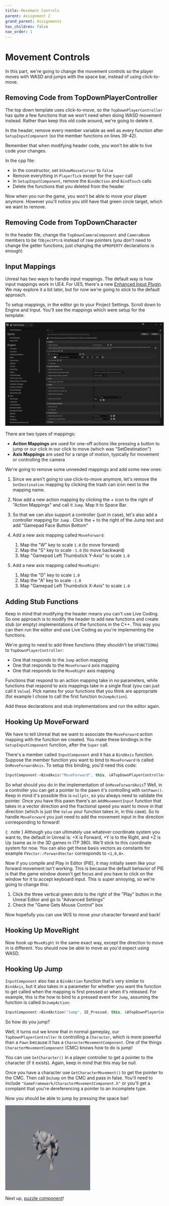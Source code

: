 ```yaml
---
title: Movement Controls
parent: Assignment 2
grand_parent: Assignments
has_children: false
nav_order: 1
---
```


# Movement Controls

In this part, we're going to change the movement controls so the player moves with WASD and jumps with the space bar, instead of using click-to-move.

## Removing Code from TopDownPlayerController

The top down template uses click-to-move, so the `TopDownPlayerController` has quite a few functions that we won't need when doing WASD movement instead. Rather than keep this old code around, we're going to delete it.

In the header, remove every member variable as well as every function after `SetupInputComponent` (so the member functions on lines 39-42).

Remember that when modifying header code, you won't be able to live code your changes.

In the cpp file:

- In the constructor, set `bShowMouseCursor` to `false`
- Remove everything in `PlayerTick` except for the `Super` call
- In `SetupInputComponent`, remove the `BindAction` and `BindTouch` calls
- Delete the functions that you deleted from the header

Now when you run the game, you won't be able to move your player anymore. However you'll notice you still have that green circle target, which we want to remove.

## Removing Code from TopDownCharacter

In the header file, change the `TopDownCameraComponent` and `CameraBoom` members to be `TObjectPtr`s instead of raw pointers (you don't need to change the getter functions; just changing the `UPROPERTY` declarations is enough)

## Input Mappings

Unreal has two ways to handle input mappings. The default way is how input mappings work in UE4. For UE5, there's a new [Enhanced Input Plugin](https://docs.unrealengine.com/5.0/en-US/enhanced-input-in-unreal-engine/). We may explore it a bit later, but for now we're going to stick to the default approach.

To setup mappings, in the editor go to your Project Settings. Scroll down to Engine and Input. You'll see the mappings which were setup for the template:

![Unreal Input Mappings](images/02/mappings.png)

There are two types of mappings:

- **Action Mappings** are used for one-off actions like pressing a button to jump or our click in our click to move (which was "SetDestination")
- **Axis Mappings** are used for a range of motion, typically for movement or controlling the camera

We're going to remove some unneeded mappings and add some new ones:

1. Since we aren't going to use click-to-move anymore, let's remove the `SetDestination` mapping by clicking the trash can icon next to the mapping name.
2. Now add a new action mapping by clicking the + icon to the right of "Action Mappings" and call it `Jump`. Map it to Space Bar.
3. So that we can also support a controller (just in case), let's also add a controller mapping for `Jump` . Click the + to the right of the Jump text and add "Gamepad Face Button Bottom"
4. Add a new axis mapping called `MoveForward`:
   1. Map the "W" key to scale `1.0` (to move forward)
   2. Map the "S" key to scale `-1.0` (to move backward)
   3. Map "Gamepad Left Thumbstick Y-Axis" to scale `1.0`

5. Add a new axis mapping called `MoveRight`:
   1. Map the "D" key to scale `1.0`
   2. Map the "A" key to scale `-1.0`
   3. Map "Gamepad Left Thumbstick X-Axis" to scale `1.0`


## Adding Stub Functions

Keep in mind that modifying the header means you can't use Live Coding. So one approach is to modify the header to add new functions and create stub (or empty) implementations of the functions in the C++. This way you can then run the editor and use Live Coding as you're implementing the functions.

We're going to need to add three functions (they shouldn't be `UFUNCTION`s) to `TopDownPlayerController`:

- One that responds to the `Jump` action mapping
- One that responds to the `MoveForward` axis mapping
- One that responds to the `MoveRight` axis mapping

Functions that respond to an action mapping take in no parameters, while functions that respond to axis mappings take in a single float (you can just call it `Value`). Pick names for your functions that you think are appropriate (for example I chose to call the first function `OnJumpAction`).

Add these declarations and stub implementations and run the editor again.

## Hooking Up MoveForward

We have to tell Unreal that we want to associate the `MoveForward` action mapping with the function we created. You make these bindings in the `SetupInputComponent` function, after the `Super` call.

There's a member called `InputComponent` and it has a `BindAxis` function. Suppose the member function  you want to bind to `MoveForward` is called `OnMoveForwardAxis`. To setup this binding, you'd need this code:

```c++
InputComponent->BindAxis("MoveForward", this, &ATopDownPlayerController::OnMoveForwardAxis);
```

So what should you do in the implementation of `OnMoveForwardAxis`? Well, in a controller you can get a pointer to the pawn it's controlling with `GetPawn()`. Keep in mind it's possible this is `nullptr`, so you always need to validate the pointer. Once you have this pawn there's an `AddMovementInput` function that takes in a vector direction and the fractional speed you want to move in that direction (which is just the `Value` your function takes in, in this case). So to handle `MoveForward` you just need to add the movement input in the direction corresponding to forward!

{: .note }
Although you can ultimately use whatever coordinate system you want to, the default in Unreal is: +X is Forward, +Y is to the Right, and +Z is Up (same as in the 3D games in ITP 380). We'll stick to this coordinate system for now. You can also get these basis vectors as constants for example `FVector::ForwardVector` corresponds to `<1,0,0>`.

Now if you compile and Play in Editor (PIE), it may initially seem like your forward movement isn't working. This is because the default behavior of PIE is that the game window doesn't get focus and you have to click on the window for it to accept keyboard input. This is super annoying, so we're going to change this:

1. Click the three vertical green dots to the right of the "Play" button in the Unreal Editor and go to "Advanced Settings"
2. Check the "Game Gets Mouse Control" box

Now hopefully you can use W/S to move your character forward and back!

## Hooking Up MoveRight

Now hook up `MoveRight` in the same exact way, except the direction to move in is different. You should now be able to move as you'd expect using WASD.

## Hooking Up Jump

`InputComponent` also has a `BindAction` function that's very similar to `BindAxis`, but it also takes in a parameter for whether you want the function to get called when the mapping is first pressed or when it's released. For example, this is the how to bind to a pressed event for `Jump`, assuming the function is called `OnJumpAction`:

```c++
InputComponent->BindAction("Jump", IE_Pressed, this, &ATopDownPlayerController::OnJumpAction);
```

So how do you jump?

Well, it turns out we know that in normal gameplay, our `TopDownPlayerController` is controlling a `Character`, which is more powerful than a `Pawn` because it has a `CharacterMovementComponent`. One of the things `CharacterMovementComponent` (CMC) knows how to do is jump!

You can use `GetCharacter()` in a player controller to get a pointer to the character (if it exists). Again, keep in mind that this may be null.

Once you have a character use `GetCharacterMovement()` to get the pointer to the CMC. Then call `DoJump` on the CMC and pass in false. You'll need to include `"GameFramework/CharacterMovementComponent.h"` or you'll get a complaint that you're dereferencing a pointer to an incomplete type.

Now you should be able to jump by pressing the space bar!

![Jumping!](images/02/jump.gif)

Next up, [puzzle component](02-02.html)!
